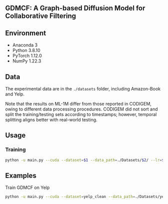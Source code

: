 ## GDMCF: A Graph-based Diffusion Model for Collaborative Filtering

## Environment

- Anaconda 3
- Python 3.8.10
- PyTorch 1.12.0
- NumPy 1.22.3

## Data

The experimental data are in the `./datasets` folder, including Amazon-Book and Yelp. 

Note that the results on ML-1M differ from those reported in CODIGEM, owing to different data processing procedures. CODIGEM did not sort and split the training/testing sets according to timestamps; however, temporal splitting aligns better with real-world testing.

## Usage

### Training

```bash
python -u main.py --cuda --dataset=$1 --data_path=./Datasets/$2/ --lr=$3 --weight_decay=$4 --batch_size=$5 --dims=$6 --steps=$7 --noise_scale=$8 --log_name=$9 --round=$10 --gpu=$11 --discrete $12 --random_seed $13

```



## Examples

Train GDMCF on Yelp

```bash
python -u main.py --cuda --dataset=yelp_clean --data_path=./Datasets/yelp_clean/ --lr=0.00001 --weight_decay=0.0 --batch_size=400 --dims=[1000] --steps=5 --noise_scale=0.01 --log_name=log --gpu=0 --discrete=0.99 --random_seed=0



```


